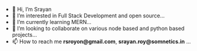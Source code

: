 - 👋 Hi, I’m Srayan
- 👀 I’m interested in Full Stack Development and open source...
- 🌱 I’m currently learning MERN...
- 💞️ I’m looking to collaborate on various node based and python based projects...
- 📫 How to reach me  __rsroyon@gmail.com__, __srayan.roy@somnetics.in__ ...

<!---
sray-somnet/sray-somnet is a ✨ special ✨ repository because its `README.md` (this file) appears on your GitHub profile.
You can click the Preview link to take a look at your changes.
--->
